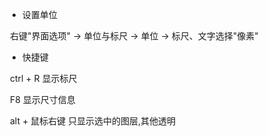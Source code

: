 - 设置单位

​    右键"界面选项" -> 单位与标尺 -> 单位 -> 标尺、文字选择"像素"

- 快捷键

​    ctrl + R 显示标尺

​    F8 显示尺寸信息

​    alt + 鼠标右键 只显示选中的图层,其他透明